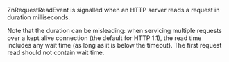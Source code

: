 ZnRequestReadEvent is signalled when an HTTP server reads a request in duration milliseconds.Note that the duration can be misleading: when servicing multiple requests over a kept alive connection (the default for HTTP 1.1), the read time includes any wait time (as long as it is below the timeout). The first request read should not contain wait time.